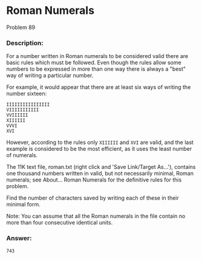 # Roman Numerals
Problem 89
### Description:
For a number written in Roman numerals to be considered valid there are basic rules which must be followed. Even though the rules allow some numbers to be expressed in more than one way there is always a "best" way of writing a particular number.

For example, it would appear that there are at least six ways of writing the number sixteen:
```
IIIIIIIIIIIIIIII
VIIIIIIIIIII
VVIIIIII
XIIIIII
VVVI
XVI
```
However, according to the rules only `XIIIIII` and `XVI` are valid, and the last example is considered to be the most efficient, as it uses the least number of numerals.

The 11K text file, roman.txt (right click and 'Save Link/Target As...'), contains one thousand numbers written in valid, but not necessarily minimal, Roman numerals; see About... Roman Numerals for the definitive rules for this problem.

Find the number of characters saved by writing each of these in their minimal form.

Note: You can assume that all the Roman numerals in the file contain no more than four consecutive identical units.

### Answer:
```
743
```